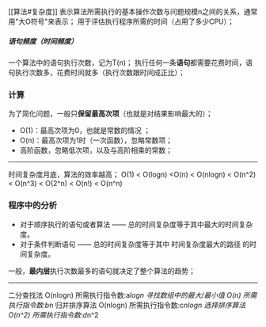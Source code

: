 [[算法#复杂度]]
表示算法所需执行的基本操作次数与问题规模n之间的关系，通常用"大O符号"来表示；
用于评估执行程序所需的时间（占用了多少CPU）；

##### 语句频度（时间频度）
一个算法中的语句执行次数，记为T(n)；
执行任何一条**语句**都需要花费时间，语句执行次数多，花费时间就多（执行次数跟时间成正比）；

### 计算
为了简化问题，一般只**保留最高次项**（也就是对结果影响最大的）；
- O(1)：最高次项为0，也就是常数的情况 ；
- O(n)：最高次项为1时（一次函数），忽略常数项；
- 高阶函数，忽略低次项，以及与高阶相乘的常数；
***
时间复杂度月底，算法的效率越高；
O(1) < O(logn) <O(n) < O(nlogn) < O(n^2) < O(n^3) < O(2^n) < O(n!) < O(n^n)

### 程序中的分析
- 对于顺序执行的语句或者算法 —— 总的时间复杂度等于其中最大的时间复杂度。
- 对于条件判断语句 —— 总的时间复杂度等于其中 时间复杂度最大的路径 的时间复杂度。

一般，**最内层**执行次数最多的语句就决定了整个算法的趋势；
***
二分查找法 O(nlogn) 所需执行指令数:a*logn
寻找数组中的最大/最小值 O(n) 所需执行指令数:b*n
归并排序算法 O(nlogn) 所需执行指令数:c*nlogn
选择排序算法 O(n^2) 所需执行指令数:d*n^2
